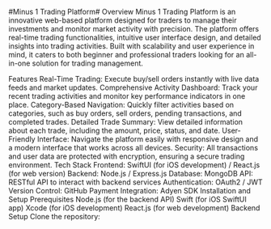 #Minus 1 Trading Platform#
Overview
Minus 1 Trading Platform is an innovative web-based platform designed for traders to manage their investments and monitor market activity with precision. The platform offers real-time trading functionalities, intuitive user interface design, and detailed insights into trading activities. Built with scalability and user experience in mind, it caters to both beginner and professional traders looking for an all-in-one solution for trading management.

Features
Real-Time Trading: Execute buy/sell orders instantly with live data feeds and market updates.
Comprehensive Activity Dashboard: Track your recent trading activities and monitor key performance indicators in one place.
Category-Based Navigation: Quickly filter activities based on categories, such as buy orders, sell orders, pending transactions, and completed trades.
Detailed Trade Summary: View detailed information about each trade, including the amount, price, status, and date.
User-Friendly Interface: Navigate the platform easily with responsive design and a modern interface that works across all devices.
Security: All transactions and user data are protected with encryption, ensuring a secure trading environment.
Tech Stack
Frontend: SwiftUI (for iOS development) / React.js (for web version)
Backend: Node.js / Express.js
Database: MongoDB
API: RESTful API to interact with backend services
Authentication: OAuth2 / JWT
Version Control: GitHub
Payment Integration: Adyen SDK
Installation and Setup
Prerequisites
Node.js (for the backend API)
Swift (for iOS SwiftUI app)
Xcode (for iOS development)
React.js (for web development)
Backend Setup
Clone the repository:
